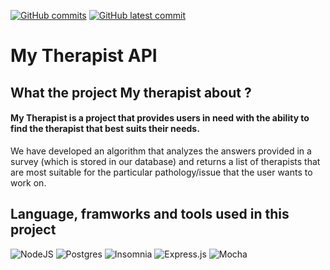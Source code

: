 [![GitHub commits](https://badgen.net/github/commits/etiamsani/Project-my-therapist-back)](https://GitHub.com/EtiamSani/Project-my-therapist-back/commit/)
[![GitHub latest commit](https://badgen.net/github/last-commit/EtiamSani/Project-my-therapist-back)](https://GitHub.com/EtiamSani/Project-my-therapist-back/commit/)
# My Therapist API 
## What the project My therapist about ?

#### My Therapist is a project that provides users in need with the ability to find the therapist that best suits their needs. 

We have developed an algorithm that analyzes the answers provided in a survey (which is stored in our database) and returns a list of therapists that are most suitable for the particular pathology/issue that the user wants to work on.

## Language, framworks and tools used in this project 


![NodeJS](https://img.shields.io/badge/node.js-6DA55F?style=for-the-badge&logo=node.js&logoColor=white)
![Postgres](https://img.shields.io/badge/postgres-%23316192.svg?style=for-the-badge&logo=postgresql&logoColor=white)
![Insomnia](https://img.shields.io/badge/Insomnia-black?style=for-the-badge&logo=insomnia&logoColor=5849BE)
![Express.js](https://img.shields.io/badge/express.js-%23404d59.svg?style=for-the-badge&logo=express&logoColor=%2361DAFB)
![Mocha](https://img.shields.io/badge/-mocha-%238D6748?style=for-the-badge&logo=mocha&logoColor=white)
